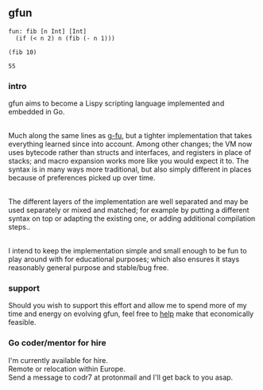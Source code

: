 ## gfun

```
fun: fib [n Int] [Int]
  (if (< n 2) n (fib (- n 1)))

(fib 10)

55
```

### intro
gfun aims to become a Lispy scripting language implemented and embedded in Go.<br/><br/>

Much along the same lines as [g-fu](https://github.com/codr7/g-fu), but a tighter implementation that takes everything learned since into account. Among other changes; the VM now uses bytecode rather than structs and interfaces, and registers in place of stacks; and macro expansion works more like you would expect it to. The syntax is in many ways more traditional, but also simply different in places because of preferences picked up over time.<br/><br/>

The different layers of the implementation are well separated and may be used separately or mixed and matched; for example by putting a different syntax on top or adapting the existing one, or adding additional compilation steps..<br/><br/>

I intend to keep the implementation simple and small enough to be fun to play around with for educational purposes; which also ensures it stays reasonably general purpose and stable/bug free.

### support
Should you wish to support this effort and allow me to spend more of my time and energy on evolving gfun, feel free to [help](https://liberapay.com/andreas7/donate) make that economically feasible.

### Go coder/mentor for hire
I'm currently available for hire.<br/>
Remote or relocation within Europe.<br/>
Send a message to codr7 at protonmail and I'll get back to you asap.
